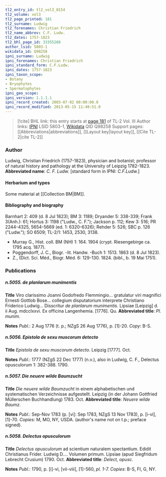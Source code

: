 ```yaml
---
tl2_entry_id: tl2_vol3_0154
tl2_volume: vol3
tl2_page_printed: 181
tl2_surname: Ludwig
tl2_forenames: Christian Friedrich
tl2_name_abbrev: C.F. Ludw.
tl2_dates: 1757-1823
tl2_bhl_page_id: 33355268
author_lsid: 5803-1
wikidata_id: Q98258
ipni_surname: Ludwig
ipni_forenames: Christian Friedrich
ipni_standard_form: C.F.Ludw.
ipni_dates: 1757-1823
ipni_taxon_scope: 
- Botany
- Bryophytes
- Spermatophytes
ipni_geo_scope: 
ipni_version: 1.1.1.1
ipni_record_created: 2003-07-02 00:00:00.0
ipni_record_modified: 2013-05-15 11:40:51.0
---
```


> [!cite] BHL link: this entry starts at [page 181](https://www.biodiversitylibrary.org/page/33355268) of TL-2 Vol. III
> Author links: [IPNI](https://www.ipni.org/a/5803-1) LSID 5803-1, [Wikidata](https://www.wikidata.org/wiki/Q98258) QID Q98258
> Support pages: [[Abbreviations|abbreviations]], [[Layout key|layout key]], [[Cite TL-2|cite TL-2]]

### Author

Ludwig, Christian Friedrich (1757-1823), physician and botanist; professor of natural history and pathology at the University of Leipzig 1782-1823. 
**Abbreviated name**: *C. F. Ludw.* \[standard form in IPNI: *C.F.Ludw.*\]

#### Herbarium and types

Some material at [[Collection BM|BM]].

#### Bibliography and biography

Barnhart 2: 409 (d. 8 Jul 1823); BM 3: 1189; Dryander 5: 338-339; Frank 3(Anh.): 61; Hortus 3: 1198 ("Ludw., C. F."); Jackson p. 112; Kew 3: 516; PR 2244-4325, 5654-5669 (ed. 1: 6320-6326); Rehder 5: 526; SBC p. 126 ("Ludw."); SO 6509; TL-2/1: 1453, 2530, 3138.
- Murray G., Hist. coll. BM (NH) 1: 164. 1904 (crypt. Riesengebirge ca. 1795 acq. 1877).
- Poggendorff, J. C., Biogr. -lit. Handw. -Buch 1: 1513. 1863 (d. 8 Jul 1823).
- Z., (Dict. Sci. Méd., Biogr. Méd. 6: 129-130. 1824. (bibl., b. 19 Mai 1751).

### Publications

##### n.5055. de planlarum munimentis

**Title**
Viro clarissimo Joanni Godofredo Flemmingio... gratulatur viri magnifici Ernesti Gottlob Bose... collegium disputatorium interprete Christiano Friderico Ludwig... Disscritur *de planlarum munimentis*. Lipsiae \[Leipzig\] d. ii Aug. mdcclxxvi. Ex officina Langenhemia. \[1776\]. Qu.
**Abbreviated title**: *Pl. munim.*

**Notes**
*Publ*.: 2 Aug 1776 (t. p.; NZgS 26 Aug 1776), p. \[1\]-20. *Copy*: B-S.

##### n.5056. Epistola de sexu muscorum detecto

**Title**
*Epistola de sexu muscorum detecto*. Leipzig \[1777\]. Oct.

**Notes**
*Publ*.: 1777 (NZgS 22 Dec 1777) (n.v.), also in Ludwig, C. F., Delectus opusculorum 1: 382-388. 1790.

##### n.5057. Die neuere wilde Baumzucht

**Title**
*Die neuere wilde Baumzucht* in einem alphabetischen und systematischen Verzeichnisse aufgestellt. Leipzig (in der Johann Gottfried Müllerschen Buchhandlung) 1783. Oct.
**Abbreviated title**: *Neuere wilde Baumz.*

**Notes**
*Publ*.: Sep-Nov 1783 (p. \[vi\]: Sep 1783, NZgS 13 Nov 1783), p. \[i-vi\], \[1\]-70. *Copies*: M, MO, NY, USDA. (author's name not on t.p.; preface signed).

##### n.5058. Delectus opusculorum

**Title**
*Delectus opusculorum* ad scientium naturalem spectantium. Edidit Christianus Frider. Ludwig D.... Volumen primum. Lipsiae (apud Siegfridum Lebrecht Crusium) 1790. Oct.
**Abbreviated title**: *Delect, opusc.*

**Notes**
*Publ*.: 1790, p. \[i\]-vi, \[vii-viii\], \[1\]-560, *pl. 1-7. Copies*: B-S, FI, G, NY.

